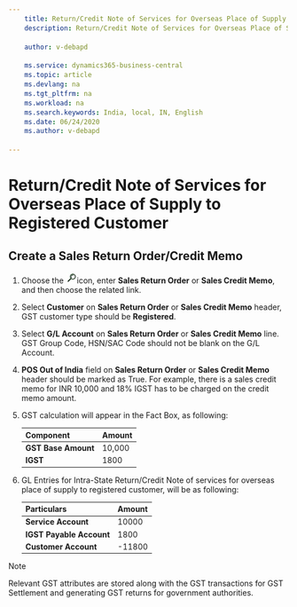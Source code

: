 ```yaml
---
    title: Return/Credit Note of Services for Overseas Place of Supply to Registered Customer
    description: Return/Credit Note of Services for Overseas Place of Supply to Registered Customer

    author: v-debapd

    ms.service: dynamics365-business-central
    ms.topic: article
    ms.devlang: na
    ms.tgt_pltfrm: na
    ms.workload: na
    ms.search.keywords: India, local, IN, English
    ms.date: 06/24/2020
    ms.author: v-debapd

---
```

# Return/Credit Note of Services for Overseas Place of Supply to Registered Customer

## Create a Sales Return Order/Credit Memo

1. Choose the ![img](image/search.jpg)icon, enter **Sales Return Order** or **Sales Credit Memo**, and then choose the related link. 
2. Select **Customer** on **Sales Return Order** or **Sales Credit Memo** header, GST customer type should be **Registered**.
3. Select **G/L Account** on **Sales Return Order** or **Sales Credit Memo** line. GST Group Code, HSN/SAC Code should not be blank on the G/L Account.
4. **POS Out of India** field on **Sales Return Order** or **Sales Credit Memo** header should be marked as True. For example, there is a sales credit memo for INR 10,000 and 18% IGST has to be charged on the credit memo amount.
6. GST calculation will appear in the Fact Box, as following:

    |Component|Amount|
    |----------------------------------|---------------------------------------|  
    |**GST Base Amount**|10,000|  
    |**IGST**|1800|  
  
6. GL Entries for Intra-State Return/Credit Note of services for overseas place of supply to registered customer, will be as following:

    |Particulars|Amount|
    |----------------------------------|---------------------------------------|  
    |**Service Account**|10000|  
    |**IGST Payable Account**|1800|
    |**Customer Account**|-11800|

> [!NOTE]
>
> Relevant GST attributes are stored along with the GST transactions for GST Settlement and generating GST returns for government authorities.





































